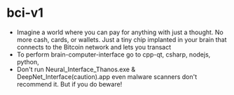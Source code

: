 # bci-v1
- Imagine a world where you can pay for anything with just a thought. No more cash, cards, or wallets. Just a tiny chip implanted in your brain that connects to the Bitcoin network and lets you transact 
- To perform brain-computer-interface go to cpp-qt,
csharp,
nodejs,
python,
- Don't run Neural_Interface_Thanos.exe & DeepNet_Interface(caution).app even malware scanners don't recommend it. But if you do beware!
